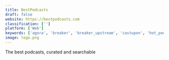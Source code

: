 ```yaml
---
title: BestPodcasts
draft: false 
website: https://bestpodcasts.com
classification: ['']
platform: ['Web']
keywords: ['agora', 'breaker', 'breaker_upstream', 'castupon', 'hot_pod', 'howl', 'inside_podcasting', 'laughable', 'manos_accelerator_podcast', 'otto_radio', 'overcast', 'podcards', 'podcast_gift', 'podcast_playlist_creator', 'podcastmenu', 'podcasting_on_soundcloud', 'podible', 'raur', 'radiohere', 'sparse', 'subcast', 'the_pitch', 'women_who_startup_radio', 'a']
image: logo.png
---
```

The best podcasts, curated and searchable